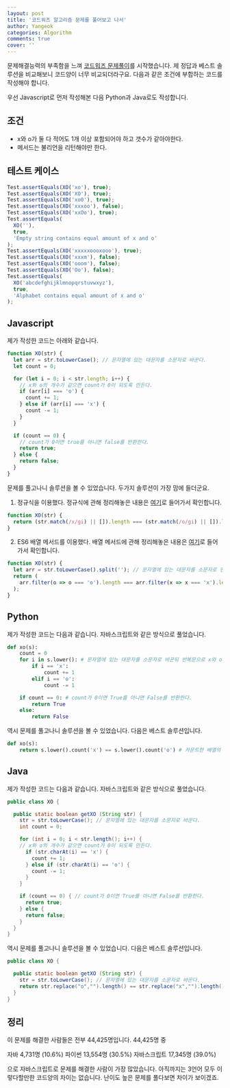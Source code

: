 ```yaml
---
layout: post
title: '코드워즈 알고리즘 문제를 풀어보고 나서'
author: Yangeok
categories: Algorithm
comments: true
cover: ''
---
```


문제해결능력의 부족함을 느껴 [코드워즈 문제풀이](https://www.codewars.com/kata/exes-and-ohs/train/javascript)를 시작했습니다. 제 정답과 베스트 솔루션을 비교해보니 코드양이 너무 비교되더라구요. 다음과 같은 조건에 부합하는 코드를 작성해야 합니다.

우선 Javascript로 먼저 작성해본 다음 Python과 Java로도 작성합니다.

## 조건

- x와 o가 둘 다 적어도 1개 이상 포함되어야 하고 갯수가 같아야한다.
- 메서드는 불리언을 리턴해야만 한다.

## 테스트 케이스

```js
Test.assertEquals(XO('xo'), true);
Test.assertEquals(XO('XO'), true);
Test.assertEquals(XO('xo0'), true);
Test.assertEquals(XO('xxxoo'), false);
Test.assertEquals(XO('xxOo'), true);
Test.assertEquals(
  XO(''),
  true,
  'Empty string contains equal amount of x and o'
);
Test.assertEquals(XO('xxxxxoooxooo'), true);
Test.assertEquals(XO('xxxm'), false);
Test.assertEquals(XO('ooom'), false);
Test.assertEquals(XO('Oo'), false);
Test.assertEquals(
  XO('abcdefghijklmnopqrstuvwxyz'),
  true,
  'Alphabet contains equal amount of x and o'
);
```

## Javascript

제가 작성한 코드는 아래와 같습니다.

```js
function XO(str) {
  let arr = str.toLowerCase(); // 문자열에 있는 대문자를 소문자로 바꾼다.
  let count = 0;

  for (let i = 0; i < str.length; i++) {
    // x와 o의 개수가 같으면 count가 0이 되도록 만든다.
    if (arr[i] === 'o') {
      count += 1;
    } else if (arr[i] === 'x') {
      count -= 1;
    }
  }

  if (count == 0) {
    // count가 0이면 true를 아니면 false를 반환한다.
    return true;
  } else {
    return false;
  }
}
```

문제를 풀고나니 솔루션을 볼 수 있었습니다. 두가지 솔루션이 가장 맘에 들더군요.

1. 정규식을 이용했다. 정규식에 관해 정리해놓은 내용은 [여기](https://github.com/Yangeok/Today-I-learned/blob/master/diary/02.2019.md#user-content-10022019)로 들어가서 확인합니다.

```js
function XO(str) {
  return (str.match(/x/gi) || []).length === (str.match(/o/gi) || []).length; // 대소문자 구별없이 반환된 x의 개수와 o의 개수를 비교한다.
}
```

2. ES6 배열 메서드를 이용했다. 배열 메서드에 관해 정리해놓은 내용은 [여기](https://github.com/Yangeok/Today-I-learned/blob/master/diary/01-2019.md#user-content-25012019)로 들어가서 확인합니다.

```js
function XO(str) {
  let arr = str.toLowerCase().split(''); // 문자열에 있는 대문자를 소문자로 만들고 한글자씩 분리한다.
  return (
    arr.filter(o => o === 'o').length === arr.filter(x => x === 'x').length // 필터한 배열의 요소가 x, o와 정확히 일치하는 것의 개수를 비교한다.
  );
}
```

## Python

제가 작성한 코드는 다음과 같습니다. 자바스크립트와 같은 방식으로 풀었습니다.

```py
def xo(s):
    count = 0
    for i in s.lower(): # 문자열에 있는 대문자를 소문자로 바꾼뒤 반복문으로 x와 o의 갯수가 같으면 count가 0이 되도록 만든다.
        if i == 'x':
            count += 1
        elif i == 'o':
            count -= 1

    if count == 0: # count가 0이면 True를 아니면 False를 반환한다.
        return True
    else:
        return False
```

역시 문제를 풀고나니 솔루션을 볼 수 있었습니다. 다음은 베스트 솔루션입니다.

```py
def xo(s):
    return s.lower().count('x') == s.lower().count('o') # 카운트한 배열의 요소가 x, o와 정확히 일치하는 것의 개수를 비교한다.
```

## Java

제가 작성한 코드는 다음과 같습니다. 자바스크립트와 같은 방식으로 풀었습니다.

```java
public class XO {

  public static boolean getXO (String str) {
    str = str.toLowerCase(); // 문자열에 있는 대문자를 소문자로 바꾼다.
    int count = 0;

    for (int i = 0; i < str.length(); i++) {
    // x와 o의 개수가 같으면 count가 0이 되도록 만든다.
      if (str.charAt(i) == 'x') {
        count += 1;
      } else if (str.charAt(i) == 'o') {
        count -= 1;
      }
    }

    if (count == 0) { // count가 0이면 True를 아니면 False를 반환한다.
      return true;
    } else {
      return false;
    }
  }
}
```

역시 문제를 풀고나니 솔루션을 볼 수 있었습니다. 다음은 베스트 솔루션입니다.

```java
public class XO {

  public static boolean getXO (String str) {
    str = str.toLowerCase(); // 문자열에 있는 대문자를 소문자로 바꾼다.
    return str.replace("o","").length() == str.replace("x","").length(); // 리플레이스한 배열의 요소 x와 o의 길이가 서로 정확히 일치하는 것의 개수를 비교한다.
  }
}
```

## 정리

이 문제를 해결한 사람들은 전부 44,425명입니다. 44,425명 중

자바 4,731명 (10.6%)
파이썬 13,554명 (30.5%)
자바스크립트 17,345명 (39.0%)

으로 자바스크립트로 문제를 해결한 사람이 가장 많았습니다. 아직까지는 3언어 모두 이렇다할만한 코드양의 차이는 없습니다. 난이도 높은 문제를 풀다보면 차이가 보이겠죠.
